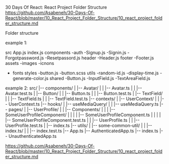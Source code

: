 30 Days Of React: React Project Folder Structure
https://github.com/Asabeneh/30-Days-Of-React/blob/master/10_React_Project_Folder_Structure/10_react_project_folder_structure.md

Folder structure

example 1:

src
App.js
index.js
components
-auth
-Signup.js
-Signin.js
-Forgotpassword.js
-Resetpassord.js
header
-Header.js
footer
-Footer.js
assets
-images
-icnons

-   fonts
    styles
    -button.js
    -button.scss
    utils
    -random-id.js
    -display-time.js
    -generate-color.js
    shared
    -Button.js
    -InputField.js
    -TextAreaField.js

example 2:
src/
|-- components/
| |-- Avatar/
| | |-- Avatar.ts
| | |-- Avatar.test.ts
| |-- Button/
| | |-- Button.ts
| | |-- Button.test.ts
| |-- TextField/
| | |-- TextField.ts
| | |-- TextField.test.ts
|-- contexts/
| |-- UserContext/
| | |-- UserContext.ts
|-- hooks/
| |-- useMediaQuery/
| | |-- useMediaQuery.ts
|-- pages/
| |-- UserProfile/
| | |-- Components/
| | | |-- SomeUserProfileComponent/
| | | | |-- SomeUserProfileComponent.ts
| | | | |-- SomeUserProfileComponent.test.ts
| | |-- UserProfile.ts
| | |-- UserProfile.test.ts
| |-- index.ts
|-- utils/
| |-- some-common-util/
| | |-- index.ts/
| | |-- index.test.ts
|-- App.ts
|-- AuthenticatedApp.ts
|-- index.ts
|-- UnauthenticatedApp.ts

https://github.com/Asabeneh/30-Days-Of-React/blob/master/10_React_Project_Folder_Structure/10_react_project_folder_structure.md
